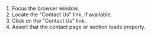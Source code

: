 1. Focus the browser window.
2. Locate the "Contact Us" link, if available.
3. Click on the "Contact Us" link.
4. Assert that the contact page or section loads properly.